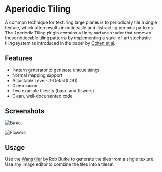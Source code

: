 # Aperiodic Tiling 

A common technique for texturing large planes is to periodically tile a single texture, which often results in noticeable and distracting periodic patterns. The Aperiodic Tiling plugin contains a Unity surface shader that removes these noticeable tiling patterns by implementing a state-of-art stochastic tiling system as introduced in the paper by [Cohen et al](http://www.cs.jhu.edu/~misha/Fall19/Readings/Cohen03.pdf). 

## Features

- Pattern generator to generate unique tilings
- Normal mapping support
- Adjustable Level-of-Detail (LOD)
- Demo scene
- Two example tilesets (basic and flowers)
- Clean, well-documented code

## Screenshots

![Basic](https://user-images.githubusercontent.com/40113382/90249906-90ae4c00-de3b-11ea-9fca-06894c1cb7e5.jpg)

![Flowers](https://user-images.githubusercontent.com/40113382/90249916-9310a600-de3b-11ea-9d8a-e6c2077cca38.jpg)

## Usage

Use the [Wang tiler](https://robburke.net/mle/wang/) by Rob Burke to generate the tiles from a single texture. Use any image editor to combine the tiles into a tileset.
